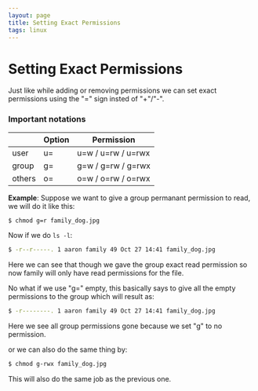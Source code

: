 ```yaml
---
layout: page
title: Setting Exact Permissions
tags: linux
---
```


# Setting Exact Permissions

Just like while adding or removing permissions we can set exact permissions using the "=" sign insted of "+"/"-".

### Important notations  

| | Option | Permission |
--|--|--
|user | u= | u=w / u=rw / u=rwx |
|group | g= | g=w / g=rw / g=rwx |
|others | o= | o=w / o=rw / o=rwx |



__Example__:
Suppose we want to give a group permanant permission to read, we will do it like this:  
```bash
$ chmod g=r family_dog.jpg
```

Now if we do `ls -l`:  
```bash
$ -r--r-----. 1 aaron family 49 Oct 27 14:41 family_dog.jpg 
```
Here we can see that though we gave the group exact read permission so now family will only have read permissions for the file.

No what if we use "g=" empty, this basically says to give all the empty permissions to the group which will result as:  
```bash
$ -r--------. 1 aaron family 49 Oct 27 14:41 family_dog.jpg
```

Here we see all group permissions gone because we set "g" to no permission.  


or we can also do the same thing by:  
```bash
$ chmod g-rwx family_dog.jpg
```

This will also do the same job as the previous one.
